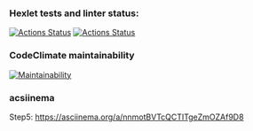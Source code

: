 ### Hexlet tests and linter status:
[![Actions Status](https://github.com/vobla13/python-project-lvl1/workflows/hexlet-check/badge.svg)](https://github.com/vobla13/python-project-lvl1/actions)
[![Actions Status](https://github.com/vobla13/python-project-lvl1/workflows/package-test/badge.svg)](https://github.com/vobla13/python-project-lvl1/actions)

### CodeClimate maintainability
[![Maintainability](https://api.codeclimate.com/v1/badges/a99a88d28ad37a79dbf6/maintainability)](https://codeclimate.com/github/codeclimate/codeclimate/maintainability)

### acsiinema
Step5: https://asciinema.org/a/nnmotBVTcQCTITgeZmOZAf9D8